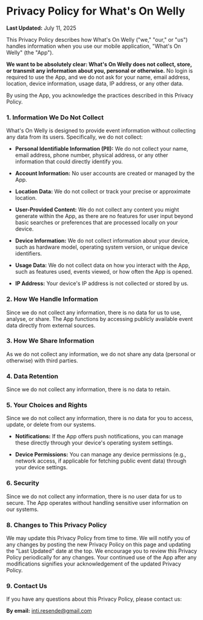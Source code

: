 # Privacy Policy for What's On Welly

**Last Updated:** July 11, 2025

This Privacy Policy describes how What's On Welly ("we," "our," or "us") handles information when you use our mobile application, "What's On Welly" (the "App").

**We want to be absolutely clear: What's On Welly does not collect, store, or transmit any information about you, personal or otherwise.** No login is required to use the App, and we do not ask for your name, email address, location, device information, usage data, IP address, or any other data.

By using the App, you acknowledge the practices described in this Privacy Policy.

### 1. Information We Do Not Collect

What's On Welly is designed to provide event information without collecting any data from its users. Specifically, we do not collect:

* **Personal Identifiable Information (PII):** We do not collect your name, email address, phone number, physical address, or any other information that could directly identify you.

* **Account Information:** No user accounts are created or managed by the App.

* **Location Data:** We do not collect or track your precise or approximate location.

* **User-Provided Content:** We do not collect any content you might generate within the App, as there are no features for user input beyond basic searches or preferences that are processed locally on your device.

* **Device Information:** We do not collect information about your device, such as hardware model, operating system version, or unique device identifiers.

* **Usage Data:** We do not collect data on how you interact with the App, such as features used, events viewed, or how often the App is opened.

* **IP Address:** Your device's IP address is not collected or stored by us.

### 2. How We Handle Information

Since we do not collect any information, there is no data for us to use, analyse, or share. The App functions by accessing publicly available event data directly from external sources.

### 3. How We Share Information

As we do not collect any information, we do not share any data (personal or otherwise) with third parties.

### 4. Data Retention

Since we do not collect any information, there is no data to retain.

### 5. Your Choices and Rights

Since we do not collect any information, there is no data for you to access, update, or delete from our systems.

* **Notifications:** If the App offers push notifications, you can manage these directly through your device's operating system settings.

* **Device Permissions:** You can manage any device permissions (e.g., network access, if applicable for fetching public event data) through your device settings.

### 6. Security

Since we do not collect any information, there is no user data for us to secure. The App operates without handling sensitive user information on our systems.

### 8. Changes to This Privacy Policy

We may update this Privacy Policy from time to time. We will notify you of any changes by posting the new Privacy Policy on this page and updating the "Last Updated" date at the top. We encourage you to review this Privacy Policy periodically for any changes. Your continued use of the App after any modifications signifies your acknowledgement of the updated Privacy Policy.

### 9. Contact Us

If you have any questions about this Privacy Policy, please contact us:

**By email:** inti.resende@gmail.com
